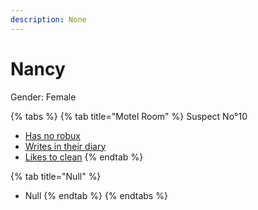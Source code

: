 ```yaml
---
description: None
---
```


# Nancy

Gender: Female

{% tabs %}
{% tab title="Motel Room" %}
Suspect No°10
- [Has no robux](../Clues/Hasnorobux.md)
- [Writes in their diary](../Clues/Writesintheirdiary.md)
- [Likes to clean](../Clues/Likestoclean.md)
{% endtab %}

{% tab title="Null" %}
- Null
{% endtab %}
{% endtabs %}